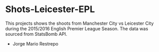 # Shots-Leicester-EPL
This projects shows the shoots from Manchester City vs Leicester City during the 2015/2016 English Premier League Season. The data was sourced from StatsBomb API.

- Jorge Mario Restrepo
